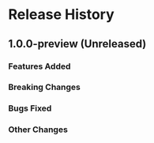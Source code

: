 # Release History

## 1.0.0-preview (Unreleased)

### Features Added

### Breaking Changes

### Bugs Fixed

### Other Changes

